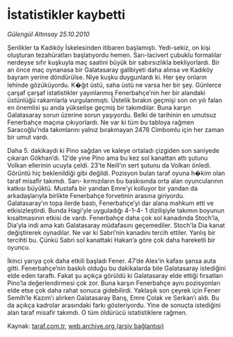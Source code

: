 # İstatistikler kaybetti

*Gülengül Altınsay 25.10.2010*

<div class="yazi"><p>Şenlikler ta Kadıköy İskelesinden itibaren başlamıştı. Yedi-sekiz, on kişi oluşturan tezahüratları başlatıyordu hemen. Sarı-lacivert çubuklu formalılar nerdeyse sıfır kuşkuyla maç saatini büyük bir sabırsızlıkla bekliyorlardı. Bir an önce maç oynanasa bir Galatasaray galibiyeti daha alınsa ve Kadıköy bayram yerine döndürülse. Niye kuşku duygunlardı ki. Her şey onların lehinde gözüküyordu. K�ğıt üstü, saha üstü ne varsa her bir şey. Günlerce çarşaf çarşaf istatistikler yayınlanmış Fenerbahçe’nin her bir alandaki üstünlüğü rakamlarla vurgulanmıştı. Üstelik bırakın geçmişi son on yılı falan en önemlisi şu anda yükselişe geçmiş bir takımdılar. Buna karşın Galatasaray sorun üzerine sorun yaşıyordu. Belki de tarihinin en umutsuz Fenerbahçe maçına çıkıyorlardı. Ne var ki tüm bu tabloya rağmen Saracoğlu’nda takımlarını yalnız bırakmayan 2478 Cimbomlu için her zaman bir umut vardı.</p>
<p>Daha 5. dakikaydı ki Pino sağdan ve kaleye ortaladı çizgiden son saniyede çıkaran Gökhan’dı. 12’de yine Pino ama bu kez sol kanattan attı şutunu Volkan ellerinin ucuyla çeldi. 23’te Neill’ın sert şutunu da Volkan önledi. Görüntü hiç beklenildiği gibi değildi. Pozisyon bulan taraf oyuna h�kim olan taraf misafir takımdı. Sarı- kırmızıların bu baskısında orta alan oyuncularının katkısı büyüktü. Mustafa bir yandan Emre’yi kolluyor bir yandan da arkadaşlarıyla birlikte Fenerbahçe forvetinin arasına giriyordu. Galatasaray’ın topa ilerde bastı, Fenerbahçe’yi dar alana mahkum etti ve etkisizleştirdi. Bunda Hagi’yle uyguladığı 4-1-4- 1 dizilişiyle takımın boyunun kısaltmasının etkisi de vardı. Fenerbahçe daha çok sol kanadında Stoch’la, Dia’yla indi ama katı Galatasaray müdafasını geçemediler. Stoch’la Dia kanat değiştirerek oynadılar. Ne var ki Sabri’nin kanadını tercih ettiler. Yanlış bir tercihti bu. Çünkü Sabri sol kanattaki Hakan’a göre çok daha hareketli bir oyuncu.</p>
<p>İkinci yarıya çok daha etkili başladı Fener. 47’de Alex’in kafası şansa auta gitti. Fenerbahçe’nin baskılı olduğu bu dakikalarda bile Galatasaray istediğini elde eden taraftı. Fakat şu açıkça görüldü ki Galatasaray elde ettiği fırsatları Pino’la değerlendirmesi çok zor. Buna karşın Fenerbahçe aynı pozisyonları elde etse çok daha rahat sonuca gidebilirdi. Yaklaşık son çeyrek için Fener Semih’le Kazım’ı alırken Galatasaray Barış, Emre Çolak ve Serkan’ı aldı. Bu da açıkça kadrolar arasındaki farkı gösteriyordu. Yine de sonuçta istediğini alan taraf misafir takımdı. O tüm öldürücü istatistiklere rağmen.</p></div>

Kaynak: [taraf.com.tr](http://www.taraf.com.tr:80/gulengul-altinsay/makale-istatistikler-kaybetti.htm), [web.archive.org (arşiv bağlantısı)](http://web.archive.org/web/20101027074055/http://www.taraf.com.tr:80/gulengul-altinsay/makale-istatistikler-kaybetti.htm)
